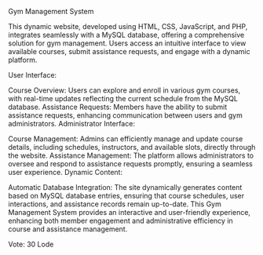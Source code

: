 Gym Management System

This dynamic website, developed using HTML, CSS, JavaScript, and PHP, integrates seamlessly with a MySQL database, offering a comprehensive solution for gym management. Users access an intuitive interface to view available courses, submit assistance requests, and engage with a dynamic platform.

User Interface:

Course Overview: Users can explore and enroll in various gym courses, with real-time updates reflecting the current schedule from the MySQL database.
Assistance Requests: Members have the ability to submit assistance requests, enhancing communication between users and gym administrators.
Administrator Interface:

Course Management: Admins can efficiently manage and update course details, including schedules, instructors, and available slots, directly through the website.
Assistance Management: The platform allows administrators to oversee and respond to assistance requests promptly, ensuring a seamless user experience.
Dynamic Content:

Automatic Database Integration: The site dynamically generates content based on MySQL database entries, ensuring that course schedules, user interactions, and assistance records remain up-to-date.
This Gym Management System provides an interactive and user-friendly experience, enhancing both member engagement and administrative efficiency in course and assistance management.

Vote: 30 Lode




